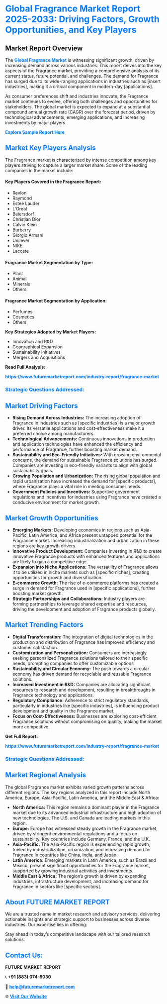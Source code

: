 <h1 style="color: #007BFF;">Global Fragrance Market Report 2025-2033: Driving Factors, Growth Opportunities, and Key Players</h1>

<section id="overview">
<h2>Market Report Overview</h2>
<p>The <a href="https://www.futuremarketreport.com/industry-report/fragrance-market" style="color: #007BFF; text-decoration: none;"><strong>Global Fragrance Market</strong></a> is witnessing significant growth, driven by increasing demand across various industries. This report delves into the key aspects of the Fragrance market, providing a comprehensive analysis of its current status, future potential, and challenges. The demand for Fragrance has surged due to its wide-ranging applications in industries such as [insert industries], making it a critical component in modern-day [applications].</p>
<p>As consumer preferences shift and industries innovate, the Fragrance market continues to evolve, offering both challenges and opportunities for stakeholders. The global market is expected to expand at a substantial compound annual growth rate (CAGR) over the forecast period, driven by technological advancements, emerging applications, and increasing investments by major players.</p>
</section>

<section id="overview">
<p><a href="https://www.futuremarketreport.com/request-sample/reportId=50704" style="color: #007BFF; text-decoration: none;"><strong>Explore Sample Report Here</strong></a></p>
</section>

<section id="key-players">
<h2 style="color: #007BFF;">Market Key Players Analysis</h2>
<p>The Fragrance market is characterized by intense competition among key players striving to capture a larger market share. Some of the leading companies in the market include:</p>
<h4>Key Players Covered in the Fragrance Report:</h4>
<ul><li>Revlon</li><li>Raymond</li><li>Estee Lauder</li><li>L&#039;Oreal</li><li>Beiersdorf</li><li>Christian Dior</li><li>Calvin Klein</li><li>Burberry</li><li>Giorgio Armani</li><li>Unilever</li><li>NIKE</li><li>Lacoste</li></ul>
<h4>Fragrance Market Segmentation by Type:</h4>
<ul><li>Plant</li><li>Animal</li><li>Minerals</li><li>Others</li></ul>

<h4>Fragrance Market Segmentation by Application:</h4>
<ul><li>Perfumes</li><li>Cosmetics</li><li>Others</li></ul>
<p><strong>Key Strategies Adopted by Market Players:</strong></p>
<ul>
<li>Innovation and R&D</li>
<li>Geographical Expansion</li>
<li>Sustainability Initiatives</li>
<li>Mergers and Acquisitions</li>
</ul>
</section>

<section>
<p><strong>Read Full Analysis: </strong></p><a href="https://www.futuremarketreport.com/industry-report/fragrance-market" style="color: #007BFF; text-decoration: none;"><strong>https://www.futuremarketreport.com/industry-report/fragrance-market</strong></a>
<h3 style="color: #007BFF;">Strategic Questions Addressed:</h3>
</section>

<section id="driving-factors">
<h2 style="color: #007BFF;">Market Driving Factors</h2>
<ul>
<li><strong>Rising Demand Across Industries:</strong> The increasing adoption of Fragrance in industries such as [specific industries] is a major growth driver. Its versatile applications and cost-effectiveness make it a preferred choice among manufacturers.</li>
<li><strong>Technological Advancements:</strong> Continuous innovations in production and application technologies have enhanced the efficiency and performance of Fragrance, further boosting market demand.</li>
<li><strong>Sustainability and Eco-Friendly Initiatives:</strong> With growing environmental concerns, the demand for sustainable Fragrance solutions has surged. Companies are investing in eco-friendly variants to align with global sustainability goals.</li>
<li><strong>Growing Population and Urbanization:</strong> The rising global population and rapid urbanization have increased the demand for [specific products], where Fragrance plays a vital role in meeting consumer needs.</li>
<li><strong>Government Policies and Incentives:</strong> Supportive government regulations and incentives for industries using Fragrance have created a conducive environment for market growth.</li>
</ul>
</section>

<section id="growth-opportunities">
<h2 style="color: #007BFF;">Market Growth Opportunities</h2>
<ul>
<li><strong>Emerging Markets:</strong> Developing economies in regions such as Asia-Pacific, Latin America, and Africa present untapped potential for the Fragrance market. Increasing industrialization and urbanization in these regions are key growth drivers.</li>
<li><strong>Innovative Product Development:</strong> Companies investing in R&D to create innovative Fragrance products with enhanced features and applications are likely to gain a competitive edge.</li>
<li><strong>Expansion into Niche Applications:</strong> The versatility of Fragrance allows it to be utilized in niche markets such as [specific niches], creating opportunities for growth and diversification.</li>
<li><strong>E-commerce Growth:</strong> The rise of e-commerce platforms has created a surge in demand for Fragrance used in [specific applications], further boosting market growth.</li>
<li><strong>Strategic Partnerships and Collaborations:</strong> Industry players are forming partnerships to leverage shared expertise and resources, driving the development and adoption of Fragrance products globally.</li>
</ul>
</section>

<section id="trending-factors">
<h2 style="color: #007BFF;">Market Trending Factors</h2>
<ul>
<li><strong>Digital Transformation:</strong> The integration of digital technologies in the production and distribution of Fragrance has improved efficiency and customer satisfaction.</li>
<li><strong>Customization and Personalization:</strong> Consumers are increasingly seeking personalized Fragrance solutions tailored to their specific needs, prompting companies to offer customizable options.</li>
<li><strong>Sustainability and Circular Economy:</strong> The push towards a circular economy has driven demand for recyclable and reusable Fragrance solutions.</li>
<li><strong>Increased Investment in R&D:</strong> Companies are allocating significant resources to research and development, resulting in breakthroughs in Fragrance technology and applications.</li>
<li><strong>Regulatory Compliance:</strong> Adherence to strict regulatory standards, particularly in industries like [specific industries], is influencing product development and quality in the Fragrance market.</li>
<li><strong>Focus on Cost-Effectiveness:</strong> Businesses are exploring cost-efficient Fragrance solutions without compromising on quality, making the market more competitive.</li>
</ul>
</section>

<section>
<p><strong>Get Full Report: </strong></p><a href="https://www.futuremarketreport.com/industry-report/fragrance-market" style="color: #007BFF; text-decoration: none;"><strong>https://www.futuremarketreport.com/industry-report/fragrance-market</strong></a>
<h3 style="color: #007BFF;">Strategic Questions Addressed:</h3>
</section>


<section id="regional-analysis">
<h2 style="color: #007BFF;">Market Regional Analysis</h2>
<p>The global Fragrance market exhibits varied growth patterns across different regions. The key regions analyzed in this report include North America, Europe, Asia-Pacific, Latin America, and the Middle East & Africa:</p>
<ul>
<li><strong>North America:</strong> This region remains a dominant player in the Fragrance market due to its advanced industrial infrastructure and high adoption of new technologies. The U.S. and Canada are leading markets in this region.</li>
<li><strong>Europe:</strong> Europe has witnessed steady growth in the Fragrance market, driven by stringent environmental regulations and a focus on sustainability. Key countries include Germany, France, and the U.K.</li>
<li><strong>Asia-Pacific:</strong> The Asia-Pacific region is experiencing rapid growth, fueled by industrialization, urbanization, and increasing demand for Fragrance in countries like China, India, and Japan.</li>
<li><strong>Latin America:</strong> Emerging markets in Latin America, such as Brazil and Mexico, present significant opportunities for the Fragrance market, supported by growing industrial activities and investments.</li>
<li><strong>Middle East & Africa:</strong> The region’s growth is driven by expanding industries, infrastructure development, and increasing demand for Fragrance in sectors like [specific sectors].</li>
</ul>
</section>

<footer>
<h2 style="color: #007BFF;">About FUTURE MARKET REPORT</h2>
<p>We are a trusted name in market research and advisory services, delivering actionable insights and strategic support to businesses across diverse industries. Our expertise lies in offering:</p>

<p>Stay ahead in today’s competitive landscape with our tailored research solutions.</p>

<h2 style="color: #007BFF;">Contact Us:</h2>
<p><strong>FUTURE MARKET REPORT</strong></p>
<p>📞 <strong>+91 (883) 074-8030</strong></p>
<p>📧 <strong><a href="mailto:help@futuremarketreport.com" style="color: #007BFF;">help@futuremarketreport.com</a></strong></p>
<p>🌐 <strong><a href="https://www.futuremarketreport.com/" style="color: #007BFF;">Visit Our Website</a></strong></p>
</footer>
